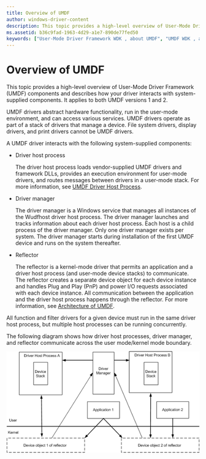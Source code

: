 ```yaml
---
title: Overview of UMDF
author: windows-driver-content
description: This topic provides a high-level overview of User-Mode Driver Framework (UMDF) components and describes how your driver interacts with system-supplied components. It applies to both UMDF versions 1 and 2.
ms.assetid: b36c9fad-1963-4d29-a1e7-890de77fed50
keywords: ["User-Mode Driver Framework WDK , about UMDF", "UMDF WDK , about UMDF", "user-mode drivers WDK UMDF , about UMDF", "driver host process WDK UMDF", "reflectors WDK UMDF", "driver manager WDK UMDF", "stacks WDK UMDF", "device stacks WDK UMDF"]
---
```


# Overview of UMDF


This topic provides a high-level overview of User-Mode Driver Framework (UMDF) components and describes how your driver interacts with system-supplied components. It applies to both UMDF versions 1 and 2.

UMDF drivers abstract hardware functionality, run in the user-mode environment, and can access various services. UMDF drivers operate as part of a stack of drivers that manage a device. File system drivers, display drivers, and print drivers cannot be UMDF drivers.

A UMDF driver interacts with the following system-supplied components:

-   Driver host process

    The driver host process loads vendor-supplied UMDF drivers and framework DLLs, provides an execution environment for user-mode drivers, and routes messages between drivers in a user-mode stack. For more information, see [UMDF Driver Host Process](umdf-driver-host-process.md).

-   Driver manager

    The driver manager is a Windows service that manages all instances of the Wudfhost driver host process. The driver manager launches and tracks information about each driver host process. Each host is a child process of the driver manager. Only one driver manager exists per system. The driver manager starts during installation of the first UMDF device and runs on the system thereafter.

-   Reflector

    The reflector is a kernel-mode driver that permits an application and a driver host process (and user-mode device stacks) to communicate. The reflector creates a separate device object for each device instance and handles Plug and Play (PnP) and power I/O requests associated with each device instance. All communication between the application and the driver host process happens through the reflector. For more information, see [Architecture of UMDF](detailed-view-of-the-umdf-architecture.md).

All function and filter drivers for a given device must run in the same driver host process, but multiple host processes can be running concurrently.

The following diagram shows how driver host processes, driver manager, and reflector communicate across the user mode/kernel mode boundary.

![umdf components including up and down device objects in reflector](images/umdfarch3.gif)

 

 





